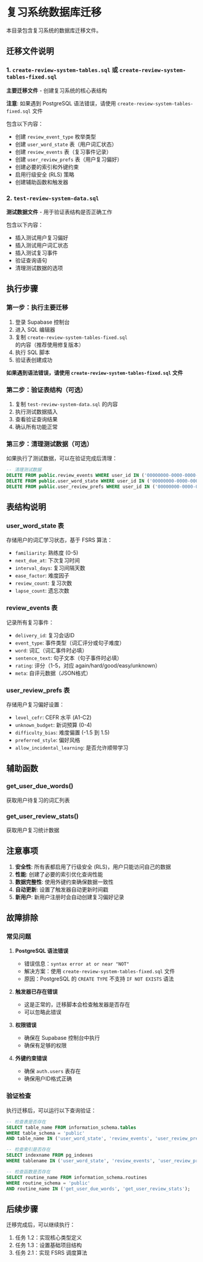 # 复习系统数据库迁移

本目录包含复习系统的数据库迁移文件。

## 迁移文件说明

### 1. `create-review-system-tables.sql` 或 `create-review-system-tables-fixed.sql`
**主要迁移文件** - 创建复习系统的核心表结构

**注意**: 如果遇到 PostgreSQL 语法错误，请使用 `create-review-system-tables-fixed.sql` 文件

包含以下内容：
- 创建 `review_event_type` 枚举类型
- 创建 `user_word_state` 表（用户词汇状态）
- 创建 `review_events` 表（复习事件记录）
- 创建 `user_review_prefs` 表（用户复习偏好）
- 创建必要的索引和外键约束
- 启用行级安全 (RLS) 策略
- 创建辅助函数和触发器

### 2. `test-review-system-data.sql`
**测试数据文件** - 用于验证表结构是否正确工作

包含以下内容：
- 插入测试用户复习偏好
- 插入测试用户词汇状态
- 插入测试复习事件
- 验证查询语句
- 清理测试数据的选项

## 执行步骤

### 第一步：执行主要迁移
1. 登录 Supabase 控制台
2. 进入 SQL 编辑器
3. 复制 `create-review-system-tables-fixed.sql` 的内容（推荐使用修复版本）
4. 执行 SQL 脚本
5. 验证表创建成功

**如果遇到语法错误，请使用 `create-review-system-tables-fixed.sql` 文件**

### 第二步：验证表结构（可选）
1. 复制 `test-review-system-data.sql` 的内容
2. 执行测试数据插入
3. 查看验证查询结果
4. 确认所有功能正常

### 第三步：清理测试数据（可选）
如果执行了测试数据，可以在验证完成后清理：
```sql
-- 清理测试数据
DELETE FROM public.review_events WHERE user_id IN ('00000000-0000-0000-0000-000000000001', '00000000-0000-0000-0000-000000000002', '00000000-0000-0000-0000-000000000003');
DELETE FROM public.user_word_state WHERE user_id IN ('00000000-0000-0000-0000-000000000001', '00000000-0000-0000-0000-000000000002', '00000000-0000-0000-0000-000000000003');
DELETE FROM public.user_review_prefs WHERE user_id IN ('00000000-0000-0000-0000-000000000001', '00000000-0000-0000-0000-000000000002', '00000000-0000-0000-0000-000000000003');
```

## 表结构说明

### user_word_state 表
存储用户的词汇学习状态，基于 FSRS 算法：
- `familiarity`: 熟练度 (0-5)
- `next_due_at`: 下次复习时间
- `interval_days`: 复习间隔天数
- `ease_factor`: 难度因子
- `review_count`: 复习次数
- `lapse_count`: 遗忘次数

### review_events 表
记录所有复习事件：
- `delivery_id`: 复习会话ID
- `event_type`: 事件类型（词汇评分或句子难度）
- `word`: 词汇（词汇事件时必填）
- `sentence_text`: 句子文本（句子事件时必填）
- `rating`: 评分（1-5，对应 again/hard/good/easy/unknown）
- `meta`: 自评元数据（JSON格式）

### user_review_prefs 表
存储用户复习偏好设置：
- `level_cefr`: CEFR 水平 (A1-C2)
- `unknown_budget`: 新词预算 (0-4)
- `difficulty_bias`: 难度偏置 (-1.5 到 1.5)
- `preferred_style`: 偏好风格
- `allow_incidental_learning`: 是否允许顺带学习

## 辅助函数

### get_user_due_words()
获取用户待复习的词汇列表

### get_user_review_stats()
获取用户复习统计数据

## 注意事项

1. **安全性**: 所有表都启用了行级安全 (RLS)，用户只能访问自己的数据
2. **性能**: 创建了必要的索引优化查询性能
3. **数据完整性**: 使用外键约束确保数据一致性
4. **自动更新**: 设置了触发器自动更新时间戳
5. **新用户**: 新用户注册时会自动创建复习偏好记录

## 故障排除

### 常见问题

1. **PostgreSQL 语法错误**
   - 错误信息：`syntax error at or near "NOT"`
   - 解决方案：使用 `create-review-system-tables-fixed.sql` 文件
   - 原因：PostgreSQL 的 `CREATE TYPE` 不支持 `IF NOT EXISTS` 语法

2. **触发器已存在错误**
   - 这是正常的，迁移脚本会检查触发器是否存在
   - 可以忽略此错误

3. **权限错误**
   - 确保在 Supabase 控制台中执行
   - 确保有足够的权限

4. **外键约束错误**
   - 确保 `auth.users` 表存在
   - 确保用户ID格式正确

### 验证检查

执行迁移后，可以运行以下查询验证：

```sql
-- 检查表是否存在
SELECT table_name FROM information_schema.tables 
WHERE table_schema = 'public' 
AND table_name IN ('user_word_state', 'review_events', 'user_review_prefs');

-- 检查索引是否存在
SELECT indexname FROM pg_indexes 
WHERE tablename IN ('user_word_state', 'review_events', 'user_review_prefs');

-- 检查函数是否存在
SELECT routine_name FROM information_schema.routines 
WHERE routine_schema = 'public' 
AND routine_name IN ('get_user_due_words', 'get_user_review_stats');
```

## 后续步骤

迁移完成后，可以继续执行：
1. 任务 1.2：实现核心类型定义
2. 任务 1.3：设置基础项目结构
3. 任务 2.1：实现 FSRS 调度算法 